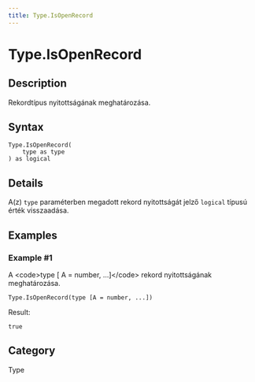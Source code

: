 ```yaml
---
title: Type.IsOpenRecord
---
```


# Type.IsOpenRecord


## Description

Rekordtípus nyitottságának meghatározása.


## Syntax

```powerquery
Type.IsOpenRecord(
    type as type
) as logical
```


## Details

A(z) <code>type</code> paraméterben megadott rekord nyitottságát jelző <code>logical</code> típusú érték visszaadása.


## Examples

### Example #1 
A &lt;code&gt;type [ A = number, ...]&lt;/code&gt; rekord nyitottságának meghatározása.
```powerquery
Type.IsOpenRecord(type [A = number, ...])
```

Result: 
```powerquery
true
```




## Category
Type
